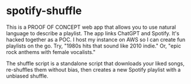 # spotify-shuffle

This is a PROOF OF CONCEPT web app that allows you to use natural language to describe a playlist. The app links ChatGPT and Spotify. It's hacked together as a POC. I host my instance on AWS so I can create fun playlists on the go. Try, "1980s hits that sound like 2010 indie." Or, "epic rock anthems with female vocalists."

The shuffle script is a standalone script that downloads your liked songs, re-shuffles them without bias, then creates a new Spotify playlist with a unbiased shuffle.
